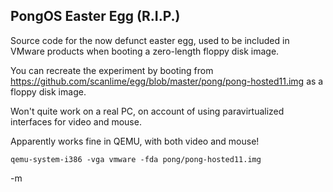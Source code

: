 PongOS Easter Egg (R.I.P.)
--------------------------

Source code for the now defunct easter egg, used to be included in VMware products when booting a zero-length floppy disk image.

You can recreate the experiment by booting from https://github.com/scanlime/egg/blob/master/pong/pong-hosted11.img as a floppy disk image.

Won't quite work on a real PC, on account of using paravirtualized interfaces for video and mouse.

Apparently works fine in QEMU, with both video and mouse!

`qemu-system-i386 -vga vmware -fda pong/pong-hosted11.img`

-m

